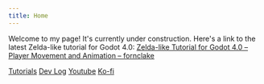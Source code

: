 ```yaml
---
title: Home
---
```

Welcome to my page! It's currently under construction. Here's a link to the latest Zelda-like tutorial for Godot 4.0: [Zelda-like Tutorial for Godot 4.0 – Player Movement and Animation – fornclake](https://fornclake.dev/tutorials/zelda-like-4.0/player-movement-and-animation/)

[Tutorials](./tutorials/tutorials.md)
[Dev Log](./log/log.md)
[Youtube](https://www.youtube.com/c/fornclake)
[Ko-fi](https://ko-fi.com/fornclake)